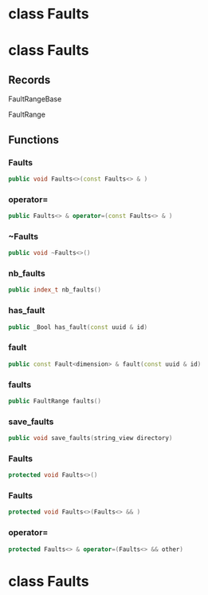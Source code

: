 # class Faults


# class Faults


## Records

FaultRangeBase

FaultRange



## Functions

### Faults

```cpp
public void Faults<>(const Faults<> & )
```


### operator=

```cpp
public Faults<> & operator=(const Faults<> & )
```


### ~Faults

```cpp
public void ~Faults<>()
```


### nb_faults

```cpp
public index_t nb_faults()
```


### has_fault

```cpp
public _Bool has_fault(const uuid & id)
```


### fault

```cpp
public const Fault<dimension> & fault(const uuid & id)
```


### faults

```cpp
public FaultRange faults()
```


### save_faults

```cpp
public void save_faults(string_view directory)
```


### Faults

```cpp
protected void Faults<>()
```


### Faults

```cpp
protected void Faults<>(Faults<> && )
```


### operator=

```cpp
protected Faults<> & operator=(Faults<> && other)
```




# class Faults


